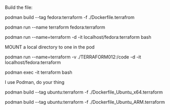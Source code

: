 Build the file:

podman build --tag fedora:terraform -f ./Dockerfile.terrafrom

podman run --name terraform fedora:terraform 

podman run --name=terraform -d -it localhost/fedora:terraform bash

MOUNT a local directory to one in the pod

podman run --name=terraform -v ./TERRAFORM012:/code -d -it localhost/fedora:terraform

podman exec -it terraform bash

I use Podman, do your thing

podman build --tag ubuntu:terraform -f ./Dockerfile_Ubuntu_x64.terraform

podman build --tag ubuntu:terraform -f ./Dockerfile_Ubuntu_ARM.terraform